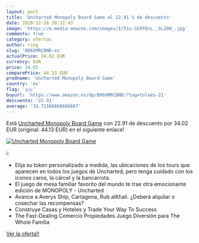 ```yaml
---
layout: post
title: 'Uncharted Monopoly Board Game al 22.91 % de descuento'
date: 2020-12-28 20:32:43
image: 'https://m.media-amazon.com/images/I/51u-Sk9fQ+L._SL200_.jpg'
comments: true
category: ofertas
author: ring
slug: 'B06XMRCBNB-es'
actualPrice: 34.02 EUR
currency: EUR
price: 34.02
comparePrice: 44.13 EUR
prodname: 'Uncharted Monopoly Board Game'
country: 'es'
flag: '🇪🇸'
buyurl: 'https://www.amazon.es/dp/B06XMRCBNB/?tag=tolees-21'
descuento: '22.91'
average: '33.72166666666667'
---
```


Está [Uncharted Monopoly Board Game](https://www.amazon.es/dp/B06XMRCBNB/?tag=tolees-21) con 22.91 de descuento por 34.02 EUR (original: 44.13 EUR) en el siguiente enlace!

[![Uncharted Monopoly Board Game](https://m.media-amazon.com/images/I/51u-Sk9fQ+L._SL200_.jpg)](https://www.amazon.es/dp/B06XMRCBNB/?tag=tolees-21)

ℹ️:

- Elija su token personalizado a medida, las ubicaciones de los tours que aparecen en todos los juegos de Uncharted, pero tenga cuidado con los íconos caros, la cárcel y la bancarrota.
- El juego de mesa familiar favorito del mundo te trae otra emocionante edición de MONOPOLY - Uncharted
- Avance a Averys Ship, Cartagena, Rub alKhali. ¿Deberá alquilar o cosechar las recompensas?
- Construye Casas y Hoteles y Trade Your Way To Success
- The Fast-Dealing Comercio Propiedades Juego Diversión para The Whole Familia

[Ver la oferta!!](https://www.amazon.es/dp/B06XMRCBNB/?tag=tolees-21)
